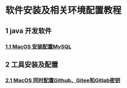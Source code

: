 # 软件安装及相关环境配置教程



## 1 java 开发软件

### [1.1 MacOS 安装配置MySQL](https://www.bilibili.com/video/BV1xG411T7Jx/?spm_id_from=333.337.search-card.all.click&vd_source=db1fd3e2c06b1d6be2a145d6a62d66e4)













## 2 工具安装及配置

### [2.1 MacOS 同时配置Github、Gitee和Gitlab密钥](https://blog.csdn.net/CSDN__Coder/article/details/142856700?sharetype=blogdetail&sharerId=142856700&sharerefer=PC&sharesource=CSDN__Coder&spm=1011.2480.3001.8118)

